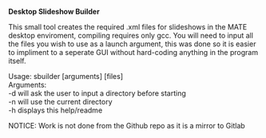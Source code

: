 **Desktop Slideshow Builder**

This small tool creates the required .xml files for slideshows in the MATE desktop enviroment, compiling requires only gcc. You will need to input all the files you wish to use as a launch argument, this was done so it is easier to impliment to a seperate GUI without hard-coding anything in the program itself.  

Usage: sbuilder [arguments] [files]  
Arguments:  
-d will ask the user to input a directory before starting  
-n will use the current directory  
-h displays this help/readme  
  
NOTICE: Work is not done from the Github repo as it is a mirror to Gitlab
  